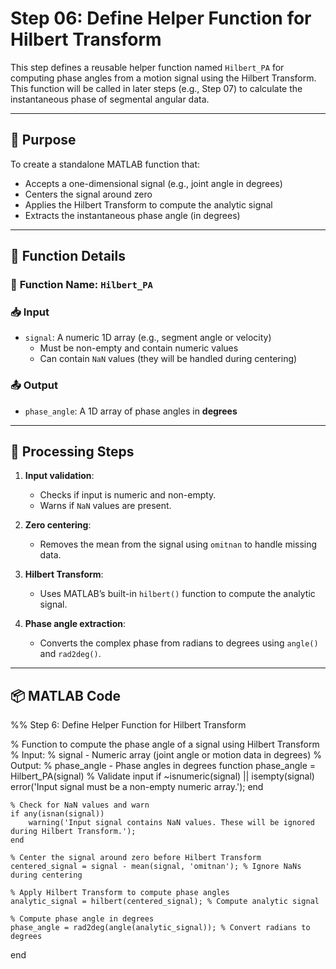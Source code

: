 # Step 06: Define Helper Function for Hilbert Transform

This step defines a reusable helper function named `Hilbert_PA` for computing phase angles from a motion signal using the Hilbert Transform. This function will be called in later steps (e.g., Step 07) to calculate the instantaneous phase of segmental angular data.

---

## 🧠 Purpose

To create a standalone MATLAB function that:
- Accepts a one-dimensional signal (e.g., joint angle in degrees)
- Centers the signal around zero
- Applies the Hilbert Transform to compute the analytic signal
- Extracts the instantaneous phase angle (in degrees)

---

## 🧮 Function Details

### 🔧 **Function Name**: `Hilbert_PA`

### 📥 Input
- `signal`: A numeric 1D array (e.g., segment angle or velocity)
  - Must be non-empty and contain numeric values
  - Can contain `NaN` values (they will be handled during centering)

### 📤 Output
- `phase_angle`: A 1D array of phase angles in **degrees**

---

## 🔁 Processing Steps

1. **Input validation**:
   - Checks if input is numeric and non-empty.
   - Warns if `NaN` values are present.

2. **Zero centering**:
   - Removes the mean from the signal using `omitnan` to handle missing data.

3. **Hilbert Transform**:
   - Uses MATLAB’s built-in `hilbert()` function to compute the analytic signal.

4. **Phase angle extraction**:
   - Converts the complex phase from radians to degrees using `angle()` and `rad2deg()`.

---

## 📦 MATLAB Code

%% Step 6: Define Helper Function for Hilbert Transform

% Function to compute the phase angle of a signal using Hilbert Transform
% Input:
%   signal - Numeric array (joint angle or motion data in degrees)
% Output:
%   phase_angle - Phase angles in degrees
function phase_angle = Hilbert_PA(signal)
    % Validate input
    if ~isnumeric(signal) || isempty(signal)
        error('Input signal must be a non-empty numeric array.');
    end

    % Check for NaN values and warn
    if any(isnan(signal))
        warning('Input signal contains NaN values. These will be ignored during Hilbert Transform.');
    end

    % Center the signal around zero before Hilbert Transform
    centered_signal = signal - mean(signal, 'omitnan'); % Ignore NaNs during centering

    % Apply Hilbert Transform to compute phase angles
    analytic_signal = hilbert(centered_signal); % Compute analytic signal

    % Compute phase angle in degrees
    phase_angle = rad2deg(angle(analytic_signal)); % Convert radians to degrees
end

